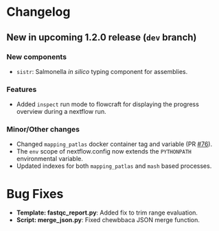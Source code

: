 # Changelog

## New in upcoming 1.2.0 release (`dev` branch)

### New components

- `sistr`: Salmonella *in silico* typing component for assemblies. 

### Features

- Added `inspect` run mode to flowcraft for displaying the progress overview
  during a nextflow run.

### Minor/Other changes

- Changed `mapping_patlas` docker container tag and variable
(PR [#76](https://github.com/assemblerflow/assemblerflow/pull/76)).
- The `env` scope of nextflow.config now extends the `PYTHONPATH`
environmental variable.
- Updated indexes for both `mapping_patlas` and `mash` based processes.

# Bug Fixes

- **Template: fastqc_report.py**: Added fix to trim range evaluation.
- **Script: merge_json.py**: Fixed chewbbaca JSON merge function.